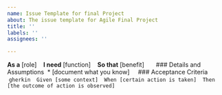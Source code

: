 ```yaml
---
name: Issue Template for final Project
about: The issue template for Agile Final Project
title: ''
labels: ''
assignees: ''

---
```


**As a** [role]  
 **I need** [function]  
 **So that** [benefit]  
  
 ### Details and Assumptions
 * [document what you know]
  
 ### Acceptance Criteria  
  
 ```gherkin
 Given [some context]
 When [certain action is taken]
 Then [the outcome of action is observed]
 ```
